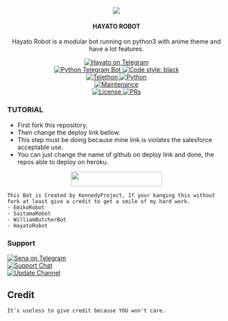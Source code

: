 <p align="center">
  <img src="https://telegra.ph/file/69ee5dbe1543d2ae5984f.jpg">
</p>

<h4><p align="center"> HAYATO ROBOT </p></h4>

<p align="center">Hayato Robot is a modular bot running on python3 with anime theme and have a lot features.</p>

<p align="center">
<a href="https://t.me/ShinV1Bot"> <img src="https://img.shields.io/badge/Hayato-Robot-blue?&logo=telegram" alt="Hayato on Telegram" /> </a><br>
<a href="https://python-telegram-bot.org"> <img src="https://img.shields.io/badge/PTB-13.13-white?&style=flat-round&logo=github" alt="Python Telegram Bot" /> </a>
<a href="https://github.com/psf/black"><img alt="Code style: black" src="https://img.shields.io/badge/code%20style-black-000000.svg"></a><br>
<a href="https://docs.telethon.dev"> <img src="https://img.shields.io/badge/Telethon-1.24.0-red?&style=flat-round&logo=github" alt="Telethon" /> </a>
<a href="https://docs.python.org"> <img src="https://img.shields.io/badge/Python-3.10.5-purple?&style=flat-round&logo=python" alt="Python" /> </a><br>
<a href="https://GitHub.com/kennedy-ex/EmikoRobot"> <img src="https://img.shields.io/badge/Maintained-Yash-yellow.svg" alt="Maintenance" /> </a><br>
<a href="https://github.com/kennedy-ex/EmikoRobot/blob/main/LICENSE"> <img src="https://img.shields.io/badge/License-GPLv3-blue.svg" alt="License" /> </a>
<a href="https://makeapullrequest.com"> <img src="https://img.shields.io/badge/PRs-Welcome-blue.svg?style=flat-round" alt="PRs" /> </a>
</p>

### TUTORIAL

- First fork this repository.
- Then change the deploy link bellow.
- This step must be doing because mine link is violates the salesforce acceptable use.
- You can just change the name of github on deploy link and done, the repos able to deploy on heroku.

<p align="center"><a href="https://dashboard.heroku.com/new?template=https://github.com/BionXp/EmikoRobot"> <img 
src="https://img.shields.io/badge/Deploy%20To%20Heroku-red?style=flat&logo=heroku" width="210" height="34.45" /></a></p>


```
This Bot is Created by KennedyProject, If your kanging this without fork at least give a credit to get a smile of my hard work. 
- EmikoRobot
- SaitamaRobot 
- WilliamButcherBot
- HayatoRobot
```

### Support
<p>
<a href="https://t.me/HayatoShinomiya"> <img src="https://img.shields.io/badge/Hayato-Shinomiya-blue?&logo=telegram" alt="Sena on Telegram" /> </a><br>
<a href="https://t.me/nganudotcom"> <img src="https://img.shields.io/badge/Support-Chat-blue?&logo=telegram" alt="Support Chat" /> </a><br>
<a href="https://t.me/hay4tod"> <img src="https://img.shields.io/badge/Update-Channel-blue?&logo=telegram" alt="Update Channel" /> </a><br>
</p>

## Credit 

```
It's useless to give credit because YOU won't care.
```
